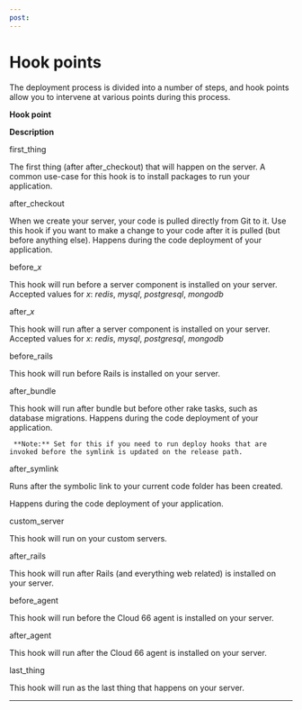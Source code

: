 ```yaml
---
post: 
---
```


# Hook points

The deployment process is divided into a number of steps, and hook points allow you to intervene at various points during this process.





	
**Hook point**

	
**Description**





	
first&#95;thing

	
The first thing (after after_checkout) that will happen on the server. A common use-case for this hook is to install packages to run your application.





	
after&#95;checkout

	
When we create your server, your code is pulled directly from Git to it. Use this hook if you want to make a change to your code after it is pulled (but before anything else). Happens during the code deployment of your application.





	
before&#95;_x_

	
This hook will run before a server component is installed on your server. Accepted values for _x_: _redis_, _mysql_, _postgresql_, _mongodb_





	
after&#95;_x_

	
This hook will run after a server component is installed on your server. Accepted values for _x_: _redis_, _mysql_, _postgresql_, _mongodb_





	
before&#95;rails

	
This hook will run before Rails is installed on your server.





	
after&#95;bundle

	
This hook will run after bundle but before other rake tasks, such as database migrations. Happens during the code deployment of your application.
	

	 **Note:** Set for this if you need to run deploy hooks that are invoked before the symlink is updated on the release path.
	






	
after&#95;symlink

	
Runs after the symbolic link to your current code folder has been created.   

Happens during the code deployment of your application.





	
custom&#95;server

	
This hook will run on your custom servers.





	
after&#95;rails

	
This hook will run after Rails (and everything web related) is installed on your server.





	
before&#95;agent

	
This hook will run before the Cloud 66 agent is installed on your server.





	
after&#95;agent

	
This hook will run after the Cloud 66 agent is installed on your server.





	
last&#95;thing

	
This hook will run as the last thing that happens on your server.






* * *

